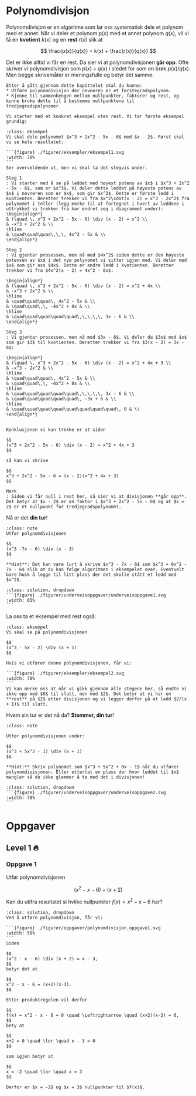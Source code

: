 # Polynomdivisjon

Polynomdivisjon er en algoritme som lar oss systematisk dele et polynom med et annet. Når vi deler et polynom $p(x)$ med et annet polynom $q(x)$, vil vi få en **kvotient** $k(x)$ og en **rest** $r(x)$ slik at 

$$
\frac{p(x)}{q(x)} = k(x) + \frac{r(x)}{q(x)}
$$

Det er ikke alltid vi får en rest. Da sier vi at polynomdivisjonen **går opp**. Ofte skriver vi polynomdivisjon som $p(x) \div q(x)$ i stedet for som en brøk $p(x) / q(x)$. Men begge skrivemåter er meningsfulle og betyr det samme.

```{admonition} Læringsmål: polynomdivisjon
Etter å gått gjennom dette kapittelet skal du kunne:
* Utføre polynomdivisjon der nevneren er et førstegradspolynom.
* Kjenne til sammenhengen mellom nullpunkter, faktorer og rest, og kunne bruke dette til å bestemme nullpunktene til tredjegradspolynomer.

Vi starter med et konkret eksempel uten rest. Vi tar første eksempel grundig:
```

````{admonition} Eksempel 1 (uten rest)
:class: eksempel
Vi skal dele polynomet $x^3 + 2x^2 - 5x - 6$ med $x - 2$. Først skal vi se hele resultatet:

```{figure} ./figurer/eksempler/eksempel1.svg
:width: 70%
```
Ser overveldende ut, men vi skal ta det stegvis under.

Steg 1
: Vi starter med å se på leddet med høyest potens av $x$ i $x^3 + 2x^2 - 5x - 6$, som er $x^3$. Vi deler dette leddet på høyeste potens av $x$ i nevneren som er $x$, som gir $x^2$. Dette er første ledd i kvotienten. Deretter trekker vi fra $x^2\cdot(x - 2) = x^3 - 2x^2$ fra polynomet i teller (legg merke til at fortegnet i hvert av leddene i uttrykket vi trekker fra har endret seg i diagrammet under):
\begin{align*}
& (\quad \, x^3 + 2x^2 - 5x - 6) \div (x - 2) = x^2 \\
& -x^3 + 2x^2 & \\
\hline
& \quad\quad\quad\,\,\, 4x^2 - 5x & \\
\end{align*}

Steg 2
: Vi gjentar prosessen, men nå med $4x^2$ siden dette er den høyeste potensen av $x$ i det nye polynomet vi sitter igjen med. Vi deler med $x$ som gir oss $4x$. Dette er andre ledd i kvotienten. Deretter trekker vi fra $4x^2(x - 2) = 4x^2 - 8x$:

\begin{align*}
& (\quad \, x^3 + 2x^2 - 5x - 6) \div (x - 2) = x^2 + 4x \\
& -x^3 + 2x^2 & \\
\hline
& \quad\quad\quad\, 4x^2 - 5x & \\
& \quad\quad\,\, -4x^2 + 8x & \\
\hline
& \quad\quad\quad\quad\quad\,\,\,\,\, 3x - 6 & \\
\end{align*}

Steg 3
: Vi gjentar prosessen, men nå med $3x - 6$. Vi deler da $3x$ med $x$ som gir $3$ til kvotienten. Deretter trekker vi fra $3(x - 2) = 3x - 6$:

\begin{align*}
& (\quad \, x^3 + 2x^2 - 5x - 6) \div (x - 2) = x^2 + 4x + 3 \\
& -x^3 - 2x^2 & \\
\hline
& \quad\quad\quad\, 4x^2 - 5x & \\
& \quad\quad\,\, -4x^2 + 8x & \\
\hline
& \quad\quad\quad\quad\quad\,\,\,\,\, 3x - 6 & \\
& \quad\quad\quad\quad\quad\, -3x + 6 & \\
\hline
& \quad\quad\quad\quad\quad\quad\quad\quad\, 0 & \\
\end{align*}


Konklusjonen vi kan trekke er at siden 

$$
(x^3 + 2x^2 - 5x - 6) \div (x - 2) = x^2 + 4x + 3
$$

så kan vi skrive 

$$
x^3 + 2x^2 - 5x - 6 = (x - 2)(x^2 + 4x + 3)
$$

Merk
: Siden vi får null i rest her, så sier vi at divisjonen **går opp**. Det betyr at $x - 2$ er en faktor i $x^3 + 2x^2 - 5x - 6$ og at $x = 2$ er et nullpunkt for tredjegradspolynomet.
````

Nå er det **din tur**!

```{admonition} Underveisoppgave 1
:class: note
Utfør polynomdivisjonen

$$
(x^3 -7x - 6) \div (x - 3)
$$

**Hint**: Det kan være lurt å skrive $x^3 - 7x - 6$ som $x^3 + 0x^2 - 7x - 6$ slik at du kan følge algoritmen i eksempelet over. Eventuelt bare husk å legge til litt plass der det skulle stått et ledd med $x^2$.
```

````{admonition} Løsning
:class: solution, dropdown
```{figure} ./figurer/underveisoppgaver/underveisoppgave1.svg
:width: 65%
```
````

La oss ta et eksempel med rest også:

````{admonition} Eksempel 2 (med rest)
:class: eksempel
Vi skal se på polynomdivisjonen

$$
(x^3 - 5x - 2) \div (x + 1)
$$

Hvis vi utfører denne polynomdivisjonen, får vi:
    
```{figure} ./figurer/eksempler/eksempel2.svg
:width: 70%
```
Vi kan merke oss at når vi gikk gjennom alle stegene her, så endte vi ikke opp med $0$ til slutt, men med $2$. Det betyr at vi har en **rest** på $2$ etter divisjonen og vi legger derfor på et ledd $2/(x + 1)$ til slutt. 
````

Hvem sin tur er det nå da? **Stemmer, din tur**!

```{admonition} Underveisoppgave 2
:class: note

Utfør polynomdivisjonen under:

$$
(x^3 + 5x^2 - 1) \div (x + 1)
$$

**Hint:** Skriv polynomet som $x^3 + 5x^2 + 0x - 1$ når du utfører polynomdivisjonen. Eller etterlat en plass der hvor leddet til $x$ mangler så du ikke glemmer å ta med det i divisjonen!
```

````{admonition} Løsning
:class: solution, dropdown
```{figure} ./figurer/underveisoppgaver/underveisoppgave2.svg
:width: 70%
```
````


# Oppgaver 

## Level 1 🔥

### Oppgave 1

Utfør polynomdivisjonen

$$
(x^2 - x - 6) \div (x + 2)
$$

Kan du utifra resultatet si hvilke nullpunkter $f(x) = x^2 - x - 6$ har?


````{admonition} Løsning
:class: solution, dropdown
Ved å utføre polynomdivisjon, får vi:

```{figure} ./figurer/oppgaver/polynomdivisjon_oppgave1.svg
:width: 50%
```
Siden 

$$
(x^2 - x - 6) \div (x + 2) = x - 3,
$$
betyr det at 

$$
x^2 - x - 6 = (x+2)(x-3).
$$

Etter produktregelen vil derfor 

$$
f(x) = x^2 - x - 6 = 0 \quad \Leftrightarrow \quad (x+2)(x-3) = 0,
$$
bety at 

$$
x+2 = 0 \quad \lor \quad x - 3 = 0 
$$

som igjen betyr at 

$$
x = -2 \quad \lor \quad x = 3
$$

Derfor er $x = -2$ og $x = 3$ nullpunkter til $f(x)$.
````